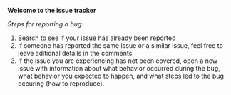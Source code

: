 **Welcome to the issue tracker**

*Steps for reporting a bug:*

1. Search to see if your issue has already been reported
2. If someone has reported the same issue or a similar issue, feel free to leave aditional details in the comments
3. If the issue you are experiencing has not been covered, open a new issue with information about what behavior occurred during the bug, what behavior you expected to happen, and what steps led to the bug occuring (how to reproduce).
